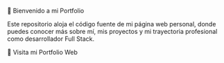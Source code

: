 👋 Bienvenido a mi Portfolio

Este repositorio aloja el código fuente de mi página web personal, donde puedes conocer más sobre mí, mis proyectos y mi trayectoria profesional como desarrollador Full Stack.

🚀 Visita mi Portfolio Web
